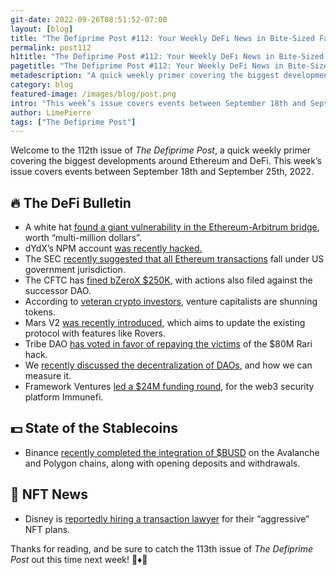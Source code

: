 ```yaml
---
git-date: 2022-09-26T08:51:52-07:00
layout: [blog]
title: "The Defiprime Post #112: Your Weekly DeFi News in Bite-Sized Fashion"
permalink: post112
h1title: "The Defiprime Post #112: Your Weekly DeFi News in Bite-Sized Fashion"
pagetitle: "The Defiprime Post #112: Your Weekly DeFi News in Bite-Sized Fashion"
metadescription: "A quick weekly primer covering the biggest developments around Ethereum and DeFi. This week’s issue covers events between September 18th and September 25th, 2022"
category: blog
featured-image: /images/blog/post.png
intro: "This week’s issue covers events between September 18th and September 25th, 2022"
author: LimePierre
tags: ["The Defiprime Post"]
---
```


Welcome to the 112th issue of _The Defiprime Post_, a quick weekly primer covering the biggest developments around Ethereum and DeFi. This week’s issue covers events between September 18th and September 25th, 2022.


## 🔥 The DeFi Bulletin

* A white hat [found a giant vulnerability in the Ethereum-Arbitrum bridge](https://cointelegraph.com/news/white-hat-finds-huge-vulnerability-in-eth-to-arbitrum-bridge-wen-max-bounty), worth “multi-million dollars”.
* dYdX’s NPM account [was recently hacked.](https://www.mend.io/resources/blog/popular-cryptocurrency-exchange-dydx-has-had-its-npm-account-hacked/?utm_source=substack&utm_medium=email)
* The SEC [recently suggested that all Ethereum transactions](https://www.binance.com/en/support/announcement/ce1d8dd1a87d4ad597bf3248f8890ab8) fall under US government jurisdiction. 
* The CFTC has [fined bZeroX $250K,](https://www.coindesk.com/policy/2022/09/22/cftc-penalizes-blockchain-protocol-250k-files-action-against-successor-dao/) with actions also filed against the successor DAO. 
* According to [veteran crypto investors](https://www.theblock.co/post/171438/venture-capitalists-are-shunning-tokens-say-veteran-crypto-investors?s=35), venture capitalists are shunning tokens.
* Mars V2 [was recently introduced](https://blog.marsprotocol.io/blog/introducing-mars-v2), which aims to update the existing protocol with features like Rovers.
* Tribe DAO [has voted in favor of repaying the victims](https://cointelegraph.com/news/tribe-dao-votes-in-favor-of-repaying-victims-of-80m-rari-hack?utm_source=Telegram&utm_medium=social) of the $80M Rari hack.
* We [recently discussed the decentralization of DAOs](https://defiprime.com/how-decentralized-is-decentralized-governance), and how we can measure it. 
* Framework Ventures [led a $24M funding round](https://www.coindesk.com/business/2022/09/22/framework-ventures-leads-24m-round-for-web3-security-platform-immunefi/?s=35), for the web3 security platform Immunefi.


## 💵 State of the Stablecoins

* Binance [recently completed the integration of $BUSD](https://www.binance.com/en/support/announcement/ce1d8dd1a87d4ad597bf3248f8890ab8) on the Avalanche and Polygon chains, along with opening deposits and withdrawals.

## 💎 NFT News

* Disney is [reportedly hiring a transaction lawyer](https://www.theblock.co/post/172654/disney-hiring-transaction-lawyer-for-aggressive-nft-and-defi-plans-linkedin-post) for their “aggressive” NFT plans. 


Thanks for reading, and be sure to catch the 113th issue of _The Defiprime Post_ out this time next week! 👋♦️👋